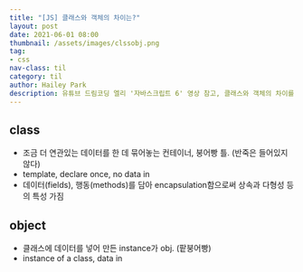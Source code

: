 ```yaml
---
title: "[JS] 클래스와 객체의 차이는?"
layout: post
date: 2021-06-01 08:00
thumbnail: /assets/images/clssobj.png
tag:
- css
nav-class: til
category: til
author: Hailey Park
description: 유튜브 드림코딩 엘리 '자바스크립트 6' 영상 참고, 클래스와 객체의 차이를 알아본다.
---
```



## class
- 조금 더 연관있는 데이터를 한 데 묶어놓는 컨테이너, 붕어빵 틀. (반죽은 들어있지 않다)
- template, declare once, no data in
- 데이터(fields), 행동(methods)를 담아 encapsulation함으로써 상속과 다형성 등의 특성 가짐

## object
- 클래스에 데이터를 넣어 만든 instance가 obj. (팥붕어빵)
- instance of a class, data in
